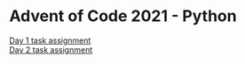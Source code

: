 # Advent of Code 2021 - Python
[Day 1 task assignment](https://adventofcode.com/2021/day/1)  
[Day 2 task assignment](https://adventofcode.com/2021/day/2)